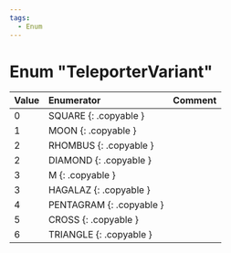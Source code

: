 ```yaml
---
tags:
  - Enum
---
```

# Enum "TeleporterVariant"
|Value|Enumerator|Comment|
|:--|:--|:--|
|0 |SQUARE {: .copyable } |  |
|1 |MOON {: .copyable } |  |
|2 |RHOMBUS {: .copyable } |  |
|2 |DIAMOND {: .copyable } |  |
|3 |M {: .copyable } |  |
|3 |HAGALAZ {: .copyable } |  |
|4 |PENTAGRAM {: .copyable } |  |
|5 |CROSS {: .copyable } |  |
|6 |TRIANGLE {: .copyable } |  |
